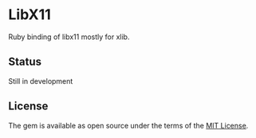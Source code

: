 # LibX11

Ruby binding of libx11 mostly for xlib.

## Status

Still in development

## License

The gem is available as open source under the terms of the [MIT License](http://opensource.org/licenses/MIT).
